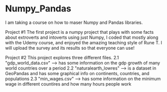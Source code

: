 # Numpy_Pandas
I am taking a course on how to maser Numpy and Pandas libraries.

Project #1
The first project is a numpy project that plays with some facts about extroverts and intoverts using just Numpy, I coded that mostly along with the Udemy course, and enjoyed the amazing teaching style of Rune T.
I will upload the survey and its results so that everyone can use!


Project #2
This project explores three different files. 
2.1 "gdp_world_data.csv" --> has some information on the gdp growth of many world countries over a period
2.2 "naturalearth_lowres" --> is a dataset in GeoPandas and has some graphical info on continents, countries, and populations
2.3 "min_wages.csv" --> has some information on the minimum wage in different countires and how many hours people work
